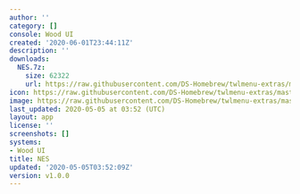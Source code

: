 ```yaml
---
author: ''
category: []
console: Wood UI
created: '2020-06-01T23:44:11Z'
description: ''
downloads:
  NES.7z:
    size: 62322
    url: https://raw.githubusercontent.com/DS-Homebrew/twlmenu-extras/master/_nds/TWiLightMenu/akmenu/themes/NES.7z
icon: https://raw.githubusercontent.com/DS-Homebrew/twlmenu-extras/master/_nds/TWiLightMenu/akmenu/themes/meta/NES/icon.png
image: https://raw.githubusercontent.com/DS-Homebrew/twlmenu-extras/master/_nds/TWiLightMenu/akmenu/themes/meta/NES/icon.png
last_updated: 2020-05-05 at 03:52 (UTC)
layout: app
license: ''
screenshots: []
systems:
- Wood UI
title: NES
updated: '2020-05-05T03:52:09Z'
version: v1.0.0
---
```

